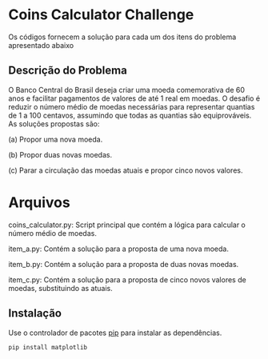 # Coins Calculator Challenge

Os códigos fornecem a solução para cada um dos itens do problema apresentado abaixo

## Descrição do Problema

O Banco Central do Brasil deseja criar uma moeda comemorativa de 60 anos e facilitar pagamentos de valores de até 1 real em moedas. O desafio é reduzir o número médio de moedas necessárias para representar quantias de 1 a 100 centavos, assumindo que todas as quantias são equiprováveis. As soluções propostas são:

(a) Propor uma nova moeda.

(b) Propor duas novas moedas.

(c) Parar a circulação das moedas atuais e propor cinco novos valores.

# Arquivos

coins_calculator.py: Script principal que contém a lógica para calcular o número médio de moedas.

item_a.py: Contém a solução para a proposta de uma nova moeda.

item_b.py: Contém a solução para a proposta de duas novas moedas.

item_c.py: Contém a solução para a proposta de cinco novos valores de moedas, substituindo as atuais.


## Instalação

Use o controlador de pacotes [pip](https://pip.pypa.io/en/stable/) para instalar as dependências.

```bash
pip install matplotlib
